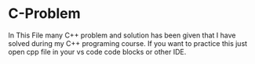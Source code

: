 # C-Problem
In This File many C++ problem and solution has been given that I have solved during my C++ programing course.
If you want to practice this just open cpp file in your vs code code blocks or other IDE.
